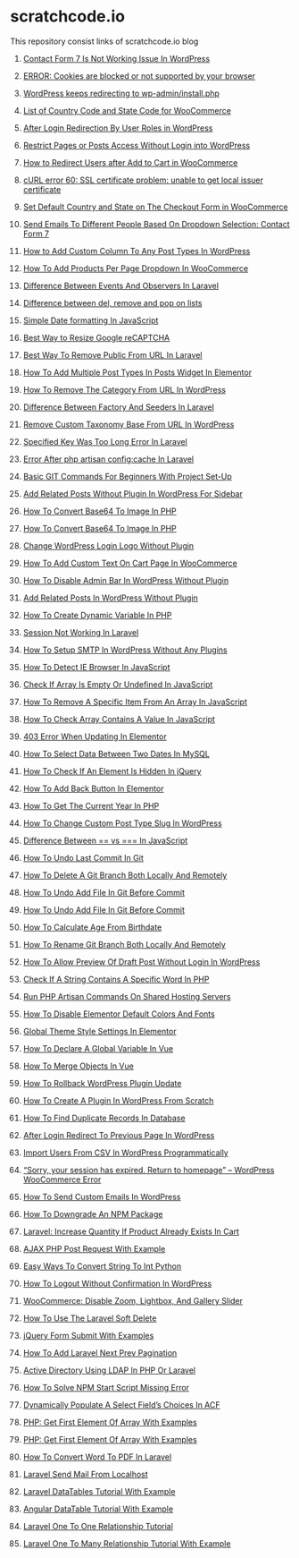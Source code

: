 # scratchcode.io
This repository consist links of scratchcode.io blog

1) <a href="https://www.scratchcode.io/contact-form-7-is-not-working-issues/">Contact Form 7 Is Not Working Issue In WordPress</a>

2) <a href="https://www.scratchcode.io/cookies-are-blocked-or-not-supported-by-your-browser/">ERROR: Cookies are blocked or not supported by your browser</a>

3) <a href="https://www.scratchcode.io/wordpress-keeps-redirecting-to-wp-admin-install-php/">WordPress keeps redirecting to wp-admin/install.php</a>

4) <a href="https://www.scratchcode.io/list-of-country-code-and-state-code-for-woocommerce/">List of Country Code and State Code for WooCommerce</a>

5) <a href="https://www.scratchcode.io/after-login-redirection-by-user-roles-in-wordpress/">After Login Redirection By User Roles in WordPress</a>

6) <a href="https://www.scratchcode.io/how-to-restrict-pages-or-posts-access-without-login-into-wordpress/">Restrict Pages or Posts Access Without Login into WordPress</a>

7) <a href="https://www.scratchcode.io/how-to-redirect-users-after-add-to-cart/">How to Redirect Users after Add to Cart in WooCommerce</a>

8) <a href="https://www.scratchcode.io/curl-error-ssl-certificate-problem-unable-to-get-local-issuer-certificate/">cURL error 60: SSL certificate problem: unable to get local issuer certificate</a>

9) <a href="https://www.scratchcode.io/set-default-country-and-state-on-the-checkout-form-in-woocommerce/">Set Default Country and State on The Checkout Form in WooCommerce</a>

10) <a href="https://www.scratchcode.io/send-emails-to-different-people-based-on-dropdown-selection-contact-form-7/">Send Emails To Different People Based On Dropdown Selection: Contact Form 7</a>

11) <a href="https://www.scratchcode.io/how-to-add-custom-column-to-any-post-types-in-wordpress/">How to Add Custom Column To Any Post Types In WordPress</a>

12) <a href="https://www.scratchcode.io/add-products-per-page-dropdown-in-woocommerce/">How To Add Products Per Page Dropdown In WooCommerce</a>

13) <a href="https://www.scratchcode.io/difference-between-events-and-observers-in-laravel/">Difference Between Events And Observers In Laravel</a>

14) <a href="https://www.scratchcode.io/difference-between-del-remove-and-pop-on-lists/">Difference between del, remove and pop on lists</a>

15) <a href="https://www.scratchcode.io/simple-date-formatting-in-javascript/">Simple Date formatting In JavaScript</a>

16) <a href="https://www.scratchcode.io/how-to-resize-the-google-recaptcha/">Best Way to Resize Google reCAPTCHA</a>

17) <a href="https://www.scratchcode.io/remove-public-from-url-in-laravel/">Best Way To Remove Public From URL In Laravel</a>

18) <a href="https://www.scratchcode.io/add-multiple-post-types-in-posts-widget-in-elementor/">How To Add Multiple Post Types In Posts Widget In Elementor</a>

19) <a href="https://www.scratchcode.io/how-to-remove-the-category-from-url-in-wordpress/">How To Remove The Category From URL In WordPress</a>

20) <a href="https://www.scratchcode.io/how-to-remove-the-category-from-url-in-wordpress/">Difference Between Factory And Seeders In Laravel</a>

21) <a href="https://www.scratchcode.io/remove-custom-taxonomy-base-from-url/">Remove Custom Taxonomy Base From URL In WordPress</a>

22) <a href="https://www.scratchcode.io/specified-key-too-long-error-in-laravel/">Specified Key Was Too Long Error In Laravel</a>

23) <a href="https://www.scratchcode.io/specified-key-too-long-error-in-laravel/">Error After php artisan config:cache In Laravel</a>

24) <a href="https://www.scratchcode.io/basic-git-commands-for-beginners-with-project-set-up/">Basic GIT Commands For Beginners With Project Set-Up</a>

25) <a href="https://www.scratchcode.io/add-related-posts-without-plugin-in-wordpress-for-sidebar/">Add Related Posts Without Plugin In WordPress For Sidebar</a>

26) <a href="https://www.scratchcode.io/how-to-convert-base64-to-image-in-php/">How To Convert Base64 To Image In PHP</a>

27) <a href="https://www.scratchcode.io/how-to-convert-base64-to-image-in-php/">How To Convert Base64 To Image In PHP</a>

28) <a href="https://www.scratchcode.io/change-wordpress-login-logo-without-plugin/">Change WordPress Login Logo Without Plugin</a>

29) <a href="https://www.scratchcode.io/how-to-add-custom-text-on-cart-page-in-woocommerce/">How To Add Custom Text On Cart Page In WooCommerce</a>

30) <a href="https://www.scratchcode.io/disable-admin-bar-in-wordpress/">How To Disable Admin Bar In WordPress Without Plugin</a>

31) <a href="https://www.scratchcode.io/add-related-posts-in-wordpress-without-plugin/">Add Related Posts In WordPress Without Plugin</a>

32) <a href="https://www.scratchcode.io/how-to-create-dynamic-variable-in-php/">How To Create Dynamic Variable In PHP</a>

33) <a href="https://www.scratchcode.io/session-not-working-in-laravel/">Session Not Working In Laravel</a>

34) <a href="https://www.scratchcode.io/how-to-setup-smtp-in-wordpress-without-any-plugins/">How To Setup SMTP In WordPress Without Any Plugins</a>

35) <a href="https://www.scratchcode.io/how-to-detect-ie-browser-in-javascript/">How To Detect IE Browser In JavaScript</a>

36) <a href="https://www.scratchcode.io/how-to-detect-ie-browser-in-javascript/">Check If Array Is Empty Or Undefined In JavaScript</a>

37) <a href="https://www.scratchcode.io/how-to-remove-a-specific-item-from-an-array-in-javascript/">How To Remove A Specific Item From An Array In JavaScript</a>

38) <a href="https://www.scratchcode.io/how-to-check-array-contains-a-value-in-javascript/">How To Check Array Contains A Value In JavaScript</a>

39) <a href="https://www.scratchcode.io/403-error-when-updating-in-elementor/">403 Error When Updating In Elementor</a>

40) <a href="https://www.scratchcode.io/how-to-select-data-between-two-dates-in-mysql/">How To Select Data Between Two Dates In MySQL</a>

41) <a href="https://www.scratchcode.io/how-to-check-if-an-element-is-hidden-in-jquery/">How To Check If An Element Is Hidden In jQuery</a>

42) <a href="https://www.scratchcode.io/how-to-add-back-button-in-elementor/">How To Add Back Button In Elementor</a>

43) <a href="https://www.scratchcode.io/how-to-get-the-current-year-in-php/">How To Get The Current Year In PHP</a>

44) <a href="https://www.scratchcode.io/how-to-change-custom-post-type-slug-in-wordpress/">How To Change Custom Post Type Slug In WordPress</a>

45) <a href="https://www.scratchcode.io/difference-between-double-equals-vs-triple-equals-in-javascript/">Difference Between == vs === In JavaScript</a>

46) <a href="https://www.scratchcode.io/how-to-undo-last-commit-in-git/">How To Undo Last Commit In Git</a>

47) <a href="https://www.scratchcode.io/how-to-delete-a-git-branch-both-locally-and-remotely/">How To Delete A Git Branch Both Locally And Remotely</a>

48) <a href="https://www.scratchcode.io/how-to-undo-add-file-in-git-before-commit/">How To Undo Add File In Git Before Commit</a>

49) <a href="https://www.scratchcode.io/how-to-undo-add-file-in-git-before-commit/">How To Undo Add File In Git Before Commit</a>

50) <a href="https://www.scratchcode.io/how-to-calculate-age-from-birthdate/">How To Calculate Age From Birthdate</a>

51) <a href="https://www.scratchcode.io/how-to-rename-git-branch-both-locally-and-remotely/">How To Rename Git Branch Both Locally And Remotely</a>

52) <a href="https://www.scratchcode.io/how-to-rename-git-branch-both-locally-and-remotely/">How To Allow Preview Of Draft Post Without Login In WordPress</a>

53) <a href="https://www.scratchcode.io/check-if-a-string-contains-a-specific-word-in-php/">Check If A String Contains A Specific Word In PHP</a>

54) <a href="https://www.scratchcode.io/run-php-artisan-commands-on-shared-hosting-servers/">Run PHP Artisan Commands On Shared Hosting Servers</a>

55) <a href="https://www.scratchcode.io/how-to-disable-elementor-default-colors-and-fonts/">How To Disable Elementor Default Colors And Fonts</a>

56) <a href="https://www.scratchcode.io/global-theme-style-settings-in-elementor/">Global Theme Style Settings In Elementor</a>

57) <a href="https://www.scratchcode.io/how-to-declare-a-global-variable-in-vue/">How To Declare A Global Variable In Vue</a>

58) <a href="https://www.scratchcode.io/how-to-merge-objects-in-vue/">How To Merge Objects In Vue</a>

59) <a href="https://www.scratchcode.io/how-to-rollback-wordpress-plugin-update/">How To Rollback WordPress Plugin Update</a>

60) <a href="https://www.scratchcode.io/how-to-create-a-plugin-in-wordpress-from-scratch/">How To Create A Plugin In WordPress From Scratch</a>

61) <a href="https://www.scratchcode.io/how-to-find-duplicate-records-in-database/">How To Find Duplicate Records In Database</a>

62) <a href="https://www.scratchcode.io/after-login-redirect-to-previous-page-in-wordpress/">After Login Redirect To Previous Page In WordPress</a>

63) <a href="https://www.scratchcode.io/import-users-from-csv-in-wordpress-programmatically/">Import Users From CSV In WordPress Programmatically</a>

64) <a href="https://www.scratchcode.io/sorry-your-session-has-expired-return-to-homepage-wordpress-woocommerce-error/">“Sorry, your session has expired. Return to homepage” – WordPress WooCommerce Error</a>

64) <a href="https://www.scratchcode.io/how-to-send-custom-emails-in-wordpress/">How To Send Custom Emails In WordPress</a>

65) <a href="https://www.scratchcode.io/how-to-downgrade-an-npm-package/">How To Downgrade An NPM Package</a>

66) <a href="https://www.scratchcode.io/increase-quantity-if-product-already-exists-in-cart/">Laravel: Increase Quantity If Product Already Exists In Cart</a>

67) <a href="https://www.scratchcode.io/ajax-php-post-request-with-example/">AJAX PHP Post Request With Example</a>

68) <a href="https://www.scratchcode.io/easy-ways-to-convert-string-to-int-python/">Easy Ways To Convert String To Int Python</a>

69) <a href="https://www.scratchcode.io/how-to-logout-without-confirmation-in-wordpress/">How To Logout Without Confirmation In WordPress</a>

70) <a href="https://www.scratchcode.io/woocommerce-disable-zoom-lightbox-and-gallery-slider/">WooCommerce: Disable Zoom, Lightbox, And Gallery Slider</a>

70) <a href="https://www.scratchcode.io/how-to-use-the-laravel-soft-delete/">How To Use The Laravel Soft Delete</a>

71) <a href="https://www.scratchcode.io/jquery-form-submit-with-examples/">jQuery Form Submit With Examples</a>

72) <a href="https://www.scratchcode.io/laravel-next-prev-pagination/">How To Add Laravel Next Prev Pagination</a>

72) <a href="https://www.scratchcode.io/active-directory-using-ldap-in-php-or-laravel/">Active Directory Using LDAP In PHP Or Laravel</a>

73) <a href="https://www.scratchcode.io/how-to-solve-npm-start-script-missing-error/">How To Solve NPM Start Script Missing Error</a>

74) <a href="https://www.scratchcode.io/dynamically-populate-a-select-fields-choices-in-acf/">Dynamically Populate A Select Field’s Choices In ACF</a>

75) <a href="https://www.scratchcode.io/php-get-first-element-of-array-with-examples/">PHP: Get First Element Of Array With Examples</a>

76) <a href="https://www.scratchcode.io/php-get-first-element-of-array-with-examples/">PHP: Get First Element Of Array With Examples</a>

77) <a href="https://www.scratchcode.io/how-to-convert-word-to-pdf-in-laravel/">How To Convert Word To PDF In Laravel</a>

78) <a href="https://www.scratchcode.io/laravel-send-mail-from-localhost/">Laravel Send Mail From Localhost</a>

79) <a href="https://www.scratchcode.io/laravel-datatables-tutorial-with-example/">Laravel DataTables Tutorial With Example</a>

80) <a href="https://www.scratchcode.io/angular-datatable-tutorial-with-example/">Angular DataTable Tutorial With Example</a>

81) <a href="https://www.scratchcode.io/laravel-one-to-one-relationship-tutorial/">Laravel One To One Relationship Tutorial</a>

82) <a href="https://www.scratchcode.io/laravel-one-to-many-relationship-tutorial-with-example/">Laravel One To Many Relationship Tutorial With Example</a>
